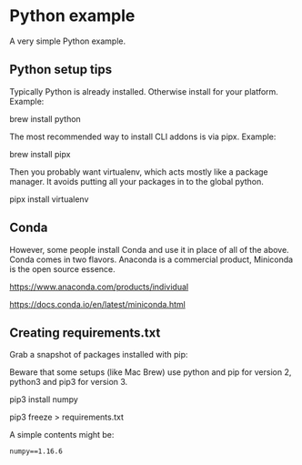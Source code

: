 # Python example

A very simple Python example.

## Python setup tips

Typically Python is already installed. Otherwise install for your
platform. Example:

brew install python

The most recommended way to install CLI addons is via pipx. Example:

brew install pipx

Then you probably want virtualenv, which acts mostly like a package
manager. It avoids putting all your packages in to the global python.

pipx install virtualenv

## Conda

However, some people install Conda and use it in place of all of the
above. Conda comes in two flavors. Anaconda is a commercial product,
Miniconda is the open source essence.

https://www.anaconda.com/products/individual

https://docs.conda.io/en/latest/miniconda.html

## Creating requirements.txt

Grab a snapshot of packages installed with pip:

Beware that some setups (like Mac Brew) use python and pip for version 2, python3 and pip3 for version 3.

pip3 install numpy

pip3 freeze > requirements.txt

A simple contents might be:

```
numpy==1.16.6
```
